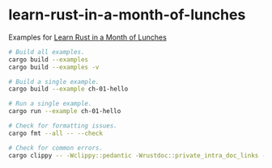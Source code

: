# learn-rust-in-a-month-of-lunches

Examples for [Learn Rust in a Month of Lunches](https://www.manning.com/books/learn-rust-in-a-month-of-lunches)

```bash
# Build all examples.
cargo build --examples
cargo build --examples -v

# Build a single example.
cargo build --example ch-01-hello

# Run a single example.
cargo run --example ch-01-hello
```

```bash
# Check for formatting issues.
cargo fmt --all -- --check

# Check for common errors.
cargo clippy -- -Wclippy::pedantic -Wrustdoc::private_intra_doc_links -Wrustdoc::broken-intra-doc-links -Aclippy::single-match-else -Aclippy::default-trait-access -Aclippy::missing-panics-doc -Wclippy::missing-errors-doc
```